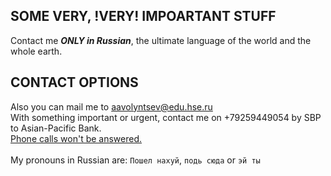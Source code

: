 ## SOME VERY, !VERY! IMPOARTANT STUFF
Contact me ***ONLY in Russian***, the ultimate language of the world and the whole earth.
## CONTACT OPTIONS
Also you can mail me to aavolyntsev@edu.hse.ru<br>
With something important or urgent, contact me on +79259449054 by SBP to Asian-Pacific Bank.<br>
<ins>Phone calls won't be answered.</ins><br><br>
My pronouns in Russian are: `Пошел нахуй`, `подь сюда` or `эй ты`
